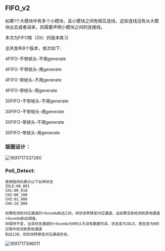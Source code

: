 ## FIFO_v2



如果1个大模块中有多个小模块，且小模块之间有相互连线，这些连线没有从大模块出去或者进来，则需要声明小模块之间的连接线。

本次为FIFO核（Git）的版本练习

总共发布8个版本，依次如下:

4FIFO-不带帧头-不用generate

4FIFO-不带帧头-用generate

4FIFO-带帧头-不用generate

4FIFO-带帧头-用generate



30FIFO-不带帧头-不用generate

30FIFO-不带帧头-用generate

30FIFO-带帧头-不用generate

30FIFO-带帧头-用generate



### 版图设计：

![1691717337260](C:\Users\Hasee\AppData\Roaming\Typora\typora-user-images\1691717337260.png)

### Poll_Detect:

```
使用独热码表示以下五种状态
IDLE:00_001
CH1:00_010
CH2:00_100
CH3:01_000
CH4:10_000
```

```
如果检测到对应通道的rdusedw到达128，则状态转移至对应通道，且如果没有检测到其他通道rdusedw到达阈值，
则保持不变，当该状态通道的rdusedw为0时认为没有数据可读，状态变为IDLE，若在变为0的过程中检测到其他通道
到达128，则状态转移至对应通道状态。
```

![1691717396011](C:\Users\Hasee\AppData\Roaming\Typora\typora-user-images\1691717396011.png)